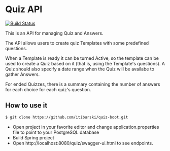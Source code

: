 # Quiz API

[![Build Status](https://travis-ci.com/itiburski/quiz-boot.svg?branch=master)](https://travis-ci.com/itiburski/quiz-boot)

This is an API for managing Quiz and Answers.

The API allows users to create quiz Templates with some predefined questions.

When a Template is ready it can be turned Active, so the template can be used to create a Quiz based on it (that is, using the Template's questions). A Quiz should also specify a date range when the Quiz will be availabe to gather Answers.

For ended Quizzes, there is a summary containing the number of answers for each choice for each quiz's question.


## How to use it

```sh
$ git clone https://github.com/itiburski/quiz-boot.git
```

+ Open project in your favorite editor and change application.properties file to point to your PostgreSQL database
+ Build Spring project 
+ Open http://localhost:8080/quiz/swagger-ui.html to see endpoints.
